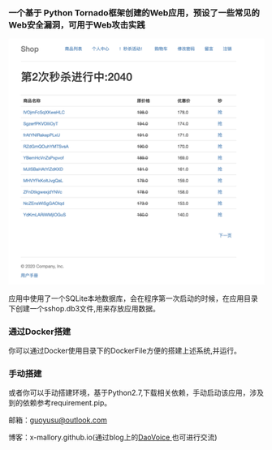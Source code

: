 ### 一个基于 Python Tornado框架创建的Web应用，预设了一些常见的Web安全漏洞，可用于Web攻击实践

![](./1.png "web")

应用中使用了一个SQLite本地数据库，会在程序第一次启动的时候，在应用目录下创建一个sshop.db3文件,用来存放应用数据。

### 通过Docker搭建

你可以通过Docker使用目录下的DockerFile方便的搭建上述系统,并运行。

### 手动搭建

或者你可以手动搭建环境，基于Python2.7,下载相关依赖，手动启动该应用，涉及到的依赖参考requirement.pip。





邮箱：guoyusu@outlook.com

博客：x-mallory.github.io(通过blog上的[DaoVoice ](http://blog.daovoice.io/daovocie_manhua/?utm_source=cauc&utm_campaign=39_campaign&utm_medium=daovoice_widget&utm_term=footer_link&utm_content=one_min)也可进行交流)

